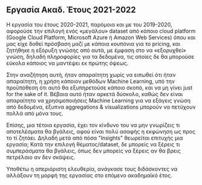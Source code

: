 ## Εργασία Ακαδ. Έτους 2021-2022

Η εργασία του έτους 2020-2021, παρόμοια και με του 2019-2020, αφορούσε την επιλογή ενός «μεγάλου» dataset από κάποιο cloud platform (Google Cloud Platform, Microsoft Azure ή 
Amazon Web Services) όπου και μας είχε δοθεί πρόσβαση μαζί με κάποια κουπόνια για το pricing, και ζητήθηκε η εξόρυξη γνώσης από αυτά, με έμφαση στο να 
«εξορυχθεί» γνώση, δηλαδή πληροφορίες για τα δεδομένα, τις οποίες δε θα μπορούσε εύκολα κάποιος να μαντέψει εκ πρώτης όψεως.  

Στην αναζήτηση αυτή, ήταν απαραίτητη χωρίς να ειπωθεί ότι ήταν απαραίτητη, η χρήση κάποιον μεθόδων Machine Learning, υπό την προϋπόθεση ότι αυτό θα
εξυπηρετούσε κάποιο σκοπό, και να μη γίνει just for the sake of it. Βέβαια αυτό ήταν αρκετά δύσκολο, καθώς δεν είναι απαραίτητο να χρησιμοποιήσεις
Machine Learning για να εξάγεις γνώση από δεδομένα, έξυπνα aggregations & visualizations μπορούν να πετύχουν πολλά από μόνα τους. 

Επίσης, μια τέτοια εργασία, έχει τον κίνδυνο του να μην γνωρίζεις τι αποτελέσματα θα βγάλεις, αφού είναι πολύ ασαφής η εκφώνηση ως προς το τί ζητάει.
Δηλαδή μετά από πόσα "Insights" θεωρείται επιτυχής μια εργασία; Κατά την επιλογή θέματος/dataset, δε μπορείς να ξέρεις τι συμπεράσματα θα βγάλεις,
όπως δεν μπορείς να ξέρεις αν θα βρεις πετρέλαιο αν δεν σκάψεις. 

Υποθέτω η απεριόριστη ελευθερία, ανάγκασε τους διδάσκοντες να αλλάξουν τη μορφή της εργασίας στο επόμενο ακαδημαϊκό έτος.
